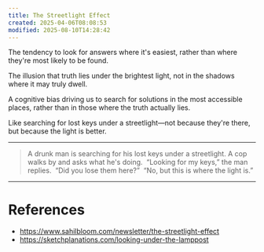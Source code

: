 ```yaml
---
title: The Streetlight Effect
created: 2025-04-06T08:08:53
modified: 2025-08-10T14:28:42
---
```


The tendency to look for answers where it's easiest, rather than where they're most likely to be found.

The illusion that truth lies under the brightest light, not in the shadows where it may truly dwell.

A cognitive bias driving us to search for solutions in the most accessible places, rather than in those where the truth actually lies.

Like searching for lost keys under a streetlight—not because they're there, but because the light is better.

---

> A drunk man is searching for his lost keys under a streetlight. A cop walks by and asks what he's doing.
> ​
> “Looking for my keys,” the man replies.
> ​
> “Did you lose them here?”
> ​
> “No, but this is where the light is.”

---

# References

* <https://www.sahilbloom.com/newsletter/the-streetlight-effect>
* <https://sketchplanations.com/looking-under-the-lamppost>
